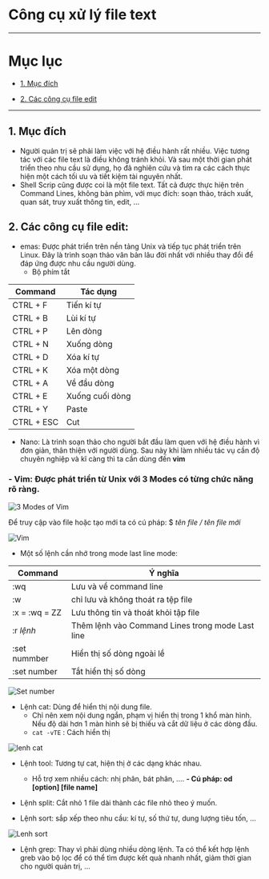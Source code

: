 # Công cụ xử lý file text

---

# Mục lục 

* [1. Mục đích ](#1)

* [2. Các công cụ file edit ](#2)

---

<a name = '1'></a>
## 1. Mục đích 
- Người quản trị sẽ phải làm việc với hệ điều hành rất nhiều. Việc tương tác với các file text là điều không tránh khỏi. Và sau một thời gian phát triển theo nhu cầu sử dụng, họ đã nghiên cứu và tìm ra các cách thực hiện một cách tối ưu và tiết kiệm tài nguyên nhất.
- Shell Scrip cũng được coi là một file text. Tất cả được thực hiện trên Command Lines, không bàn phìm, với mục đích: soạn thảo, trách xuất, quan sát, truy xuất thông tin, edit, ...

<a name = '2'></a>
## 2. Các công cụ file edit:
- emas: Được phát triển trên nền tảng Unix và tiếp tục phát triển trên Linux. Đây là trình soạn thảo văn bản lâu đời nhất với nhiều thay đổi để đáp ứng được nhu cầu người dùng. 
  - Bộ phím tắt

| Command | Tác dụng |
| -------- | ---------| 
| CTRL + F | Tiến kí tự |
| CTRL + B | Lùi kí tự |
| CTRL + P | Lên dòng |
| CTRL + N | Xuống dòng |
| CTRL + D | Xóa kí tự |
| CTRL + K | Xóa một dòng |
| CTRL + A | Về đầu dòng |
| CTRL + E | Xuống cuối dòng |
| CTRL + Y | Paste |
| CTRL + ESC | Cut |

- Nano: Là trình soạn thảo cho người bắt đầu làm quen với hệ điều hành vì đơn giản, thân thiện với người dùng. Sau này khi làm nhiều tác vụ cần độ chuyên nghiệp và kĩ càng thì ta cần dùng đến **vim**

### - Vim: Được phát triển từ Unix với 3 Modes có từng chức năng rõ ràng.

![3 Modes of Vim](https://user-images.githubusercontent.com/79433103/109839655-ea605180-7c79-11eb-9ce7-90d72a91d1e1.png)

Để truy cập vào file hoặc tạo mới ta có cú pháp: $ *tên file / tên file mới* 

![Vim](https://user-images.githubusercontent.com/79433103/109857673-85aef200-7c8d-11eb-9bb8-2f5f8d4db467.png)


- Một số lệnh cần nhớ trong mode last line mode: 

| Command | Ý nghĩa |
| ------- | ------ |
| :wq | Lưu và về command line |
| :w | chỉ lưu và không thoát ra tệp file | 
| :x = :wq = ZZ | Lưu thông tin và thoát khỏi tập file | 
| :r *lệnh* | Thêm lệnh vào Command Lines trong mode Last line |
| :set nummber | Hiển thị số dòng ngoài lề |
| :set number | Tắt hiển thị số dòng | 

![Set number](https://user-images.githubusercontent.com/79433103/109847318-a2452d00-7c81-11eb-9dda-24e1bdf013b2.png)

- Lệnh cat: Dùng để hiển thị nội dung file. 
  - Chỉ nên xem nội dung ngắn, phạm vị hiển thị trong 1 khổ màn hình. Nếu độ dài hơn 1 màn hình sẽ bị thiếu và cắt dữ liệu ở các dòng đầu. 
  - `cat -vTE` : Cách hiển thị 

![lenh cat](https://user-images.githubusercontent.com/79433103/109857400-38cb1b80-7c8d-11eb-9ebe-8d9649602bdf.png)


- Lệnh tool: Tương tự cat, hiện thị ở các dạng khác nhau.
  - Hỗ trợ xem nhiều cách: nhị phân, bát phân, .... 
  **- Cú pháp: od [option] [file name]**

- Lệnh split: Cắt nhỏ 1 file dài thành các file nhỏ theo ý muốn. 
- Lệnh sort: sắp xếp theo nhu cầu: kí tự, số thứ tự, dung lượng tiêu tốn, ... 

![Lenh sort](https://user-images.githubusercontent.com/79433103/109857541-61531580-7c8d-11eb-8293-f87b26d98086.png)

- Lệnh grep: Thay vì phải dùng nhiều dòng lệnh. Ta có thể kết hợp lệnh greb vào bộ lọc để có thể tìm được kết quả nhanh nhất, giảm thời gian cho người quản trị, ...

